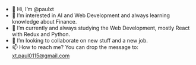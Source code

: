 - 👋 Hi, I’m @paulxt
- 👀 I’m interested in AI and Web Development and always learning knowledge about Finance.
- 🌱 I’m currently and always studying the Web Development, mostly React with Redux and Python.
- 💞️ I’m looking to collaborate on new stuff and a new job.
- 📫 How to reach me? You can drop the message to: xt.paul0115@gmail.com

<!---
paulxt/paulxt is a ✨ special ✨ repository because its `README.md` (this file) appears on your GitHub profile.
You can click the Preview link to take a look at your changes.
--->
